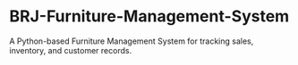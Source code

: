 # BRJ-Furniture-Management-System
A Python-based Furniture Management System for tracking sales, inventory, and customer records.
